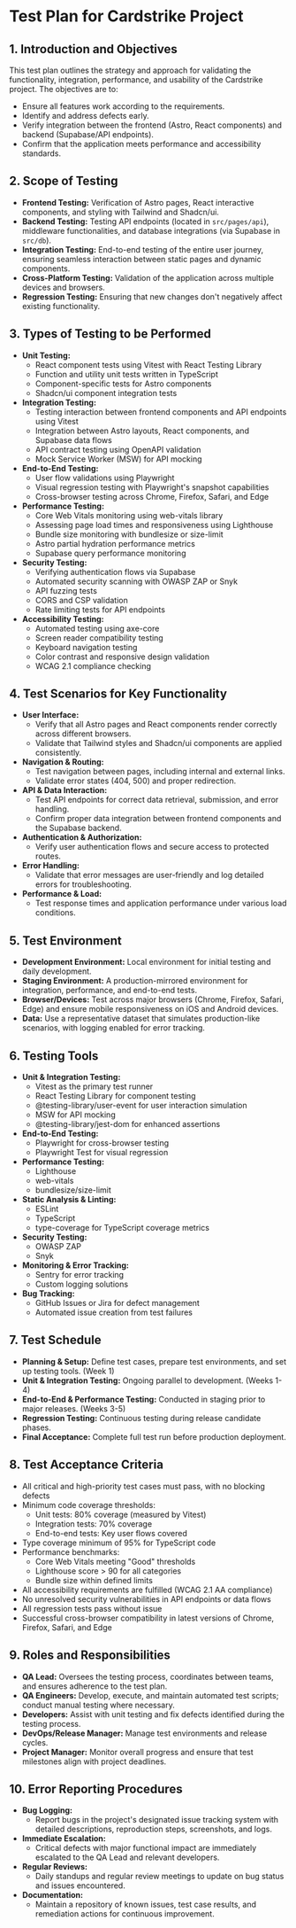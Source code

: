 # Test Plan for Cardstrike Project

## 1. Introduction and Objectives

This test plan outlines the strategy and approach for validating the functionality, integration, performance, and usability of the Cardstrike project. The objectives are to:

- Ensure all features work according to the requirements.
- Identify and address defects early.
- Verify integration between the frontend (Astro, React components) and backend (Supabase/API endpoints).
- Confirm that the application meets performance and accessibility standards.

## 2. Scope of Testing

- **Frontend Testing:** Verification of Astro pages, React interactive components, and styling with Tailwind and Shadcn/ui.
- **Backend Testing:** Testing API endpoints (located in `src/pages/api`), middleware functionalities, and database integrations (via Supabase in `src/db`).
- **Integration Testing:** End-to-end testing of the entire user journey, ensuring seamless interaction between static pages and dynamic components.
- **Cross-Platform Testing:** Validation of the application across multiple devices and browsers.
- **Regression Testing:** Ensuring that new changes don't negatively affect existing functionality.

## 3. Types of Testing to be Performed

- **Unit Testing:**
  - React component tests using Vitest with React Testing Library
  - Function and utility unit tests written in TypeScript
  - Component-specific tests for Astro components
  - Shadcn/ui component integration tests
- **Integration Testing:**
  - Testing interaction between frontend components and API endpoints using Vitest
  - Integration between Astro layouts, React components, and Supabase data flows
  - API contract testing using OpenAPI validation
  - Mock Service Worker (MSW) for API mocking
- **End-to-End Testing:**
  - User flow validations using Playwright
  - Visual regression testing with Playwright's snapshot capabilities
  - Cross-browser testing across Chrome, Firefox, Safari, and Edge
- **Performance Testing:**
  - Core Web Vitals monitoring using web-vitals library
  - Assessing page load times and responsiveness using Lighthouse
  - Bundle size monitoring with bundlesize or size-limit
  - Astro partial hydration performance metrics
  - Supabase query performance monitoring
- **Security Testing:**
  - Verifying authentication flows via Supabase
  - Automated security scanning with OWASP ZAP or Snyk
  - API fuzzing tests
  - CORS and CSP validation
  - Rate limiting tests for API endpoints
- **Accessibility Testing:**
  - Automated testing using axe-core
  - Screen reader compatibility testing
  - Keyboard navigation testing
  - Color contrast and responsive design validation
  - WCAG 2.1 compliance checking

## 4. Test Scenarios for Key Functionality

- **User Interface:**
  - Verify that all Astro pages and React components render correctly across different browsers.
  - Validate that Tailwind styles and Shadcn/ui components are applied consistently.
- **Navigation & Routing:**
  - Test navigation between pages, including internal and external links.
  - Validate error states (404, 500) and proper redirection.
- **API & Data Interaction:**
  - Test API endpoints for correct data retrieval, submission, and error handling.
  - Confirm proper data integration between frontend components and the Supabase backend.
- **Authentication & Authorization:**
  - Verify user authentication flows and secure access to protected routes.
- **Error Handling:**
  - Validate that error messages are user-friendly and log detailed errors for troubleshooting.
- **Performance & Load:**
  - Test response times and application performance under various load conditions.

## 5. Test Environment

- **Development Environment:** Local environment for initial testing and daily development.
- **Staging Environment:** A production-mirrored environment for integration, performance, and end-to-end tests.
- **Browser/Devices:** Test across major browsers (Chrome, Firefox, Safari, Edge) and ensure mobile responsiveness on iOS and Android devices.
- **Data:** Use a representative dataset that simulates production-like scenarios, with logging enabled for error tracking.

## 6. Testing Tools

- **Unit & Integration Testing:**
  - Vitest as the primary test runner
  - React Testing Library for component testing
  - @testing-library/user-event for user interaction simulation
  - MSW for API mocking
  - @testing-library/jest-dom for enhanced assertions
- **End-to-End Testing:**
  - Playwright for cross-browser testing
  - Playwright Test for visual regression
- **Performance Testing:**
  - Lighthouse
  - web-vitals
  - bundlesize/size-limit
- **Static Analysis & Linting:**
  - ESLint
  - TypeScript
  - type-coverage for TypeScript coverage metrics
- **Security Testing:**
  - OWASP ZAP
  - Snyk
- **Monitoring & Error Tracking:**
  - Sentry for error tracking
  - Custom logging solutions
- **Bug Tracking:**
  - GitHub Issues or Jira for defect management
  - Automated issue creation from test failures

## 7. Test Schedule

- **Planning & Setup:** Define test cases, prepare test environments, and set up testing tools. (Week 1)
- **Unit & Integration Testing:** Ongoing parallel to development. (Weeks 1-4)
- **End-to-End & Performance Testing:** Conducted in staging prior to major releases. (Weeks 3-5)
- **Regression Testing:** Continuous testing during release candidate phases.
- **Final Acceptance:** Complete full test run before production deployment.

## 8. Test Acceptance Criteria

- All critical and high-priority test cases must pass, with no blocking defects
- Minimum code coverage thresholds:
  - Unit tests: 80% coverage (measured by Vitest)
  - Integration tests: 70% coverage
  - End-to-end tests: Key user flows covered
- Type coverage minimum of 95% for TypeScript code
- Performance benchmarks:
  - Core Web Vitals meeting "Good" thresholds
  - Lighthouse score > 90 for all categories
  - Bundle size within defined limits
- All accessibility requirements are fulfilled (WCAG 2.1 AA compliance)
- No unresolved security vulnerabilities in API endpoints or data flows
- All regression tests pass without issue
- Successful cross-browser compatibility in latest versions of Chrome, Firefox, Safari, and Edge

## 9. Roles and Responsibilities

- **QA Lead:** Oversees the testing process, coordinates between teams, and ensures adherence to the test plan.
- **QA Engineers:** Develop, execute, and maintain automated test scripts; conduct manual testing where necessary.
- **Developers:** Assist with unit testing and fix defects identified during the testing process.
- **DevOps/Release Manager:** Manage test environments and release cycles.
- **Project Manager:** Monitor overall progress and ensure that test milestones align with project deadlines.

## 10. Error Reporting Procedures

- **Bug Logging:**
  - Report bugs in the project's designated issue tracking system with detailed descriptions, reproduction steps, screenshots, and logs.
- **Immediate Escalation:**
  - Critical defects with major functional impact are immediately escalated to the QA Lead and relevant developers.
- **Regular Reviews:**
  - Daily standups and regular review meetings to update on bug status and issues encountered.
- **Documentation:**
  - Maintain a repository of known issues, test case results, and remediation actions for continuous improvement.
